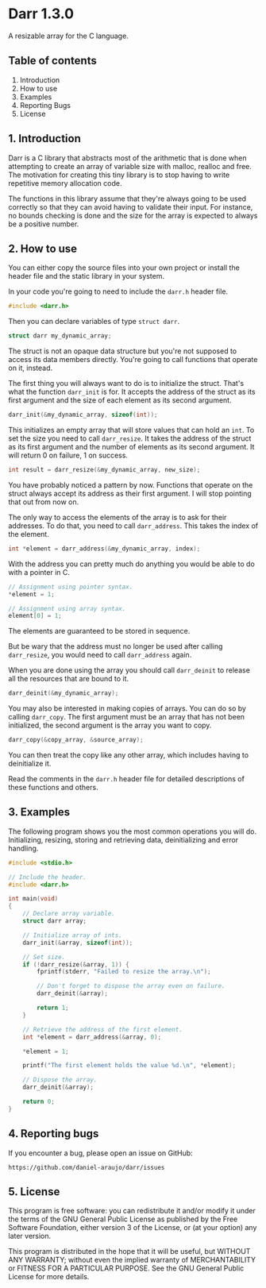 # Darr 1.3.0

A resizable array for the C language.


## Table of contents

1. Introduction
2. How to use
3. Examples
4. Reporting Bugs
5. License


## 1. Introduction

Darr is a C library that abstracts most of the arithmetic that is done when
attempting to create an array of variable size with malloc, realloc and free.
The motivation for creating this tiny library is to stop having to write
repetitive memory allocation code.

The functions in this library assume that they're always going to be used
correctly so that they can avoid having to validate their input. For instance,
no bounds checking is done and the size for the array is expected to always be
a positive number.


## 2. How to use

You can either copy the source files into your own project or install the
header file and the static library in your system.

In your code you're going to need to include the `darr.h` header file.

```C
#include <darr.h>
```

Then you can declare variables of type `struct darr`.

```C
struct darr my_dynamic_array;
```

The struct is not an opaque data structure but you're not supposed to access
its data members directly. You're going to call functions that operate on it,
instead.

The first thing you will always want to do is to initialize the struct. That's
what the function `darr_init` is for. It accepts the address of the struct as
its first argument and the size of each element as its second argument.

```C
darr_init(&my_dynamic_array, sizeof(int));
```

This initializes an empty array that will store values that can hold an
`int`. To set the size you need to call `darr_resize`. It takes the address of
the struct as its first argument and the number of elements as its second
argument. It will return 0 on failure, 1 on success.

```C
int result = darr_resize(&my_dynamic_array, new_size);
```

You have probably noticed a pattern by now. Functions that operate on the
struct always accept its address as their first argument. I will stop pointing
that out from now on.

The only way to access the elements of the array is to ask for their addresses.
To do that, you need to call `darr_address`. This takes the index of the
element.

```C
int *element = darr_address(&my_dynamic_array, index);
```

With the address you can pretty much do anything you would be able to do with a
pointer in C.

```C
// Assignment using pointer syntax.
*element = 1;

// Assignment using array syntax.
element[0] = 1;
```

The elements are guaranteed to be stored in sequence.

But be wary that the address must no longer be used after calling
`darr_resize`, you would need to call `darr_address` again.

When you are done using the array you should call `darr_deinit` to release all
the resources that are bound to it.

```C
darr_deinit(&my_dynamic_array);
```

You may also be interested in making copies of arrays. You can do so by calling
`darr_copy`. The first argument must be an array that has not been initialized,
the second argument is the array you want to copy.

```C
darr_copy(&copy_array, &source_array);
```

You can then treat the copy like any other array, which includes having
to deinitialize it.

Read the comments in the `darr.h` header file for detailed descriptions of
these functions and others.


## 3. Examples

The following program shows you the most common operations you will do.
Initializing, resizing, storing and retrieving data, deinitializing and error
handling.

```C
#include <stdio.h>

// Include the header.
#include <darr.h>

int main(void)
{
	// Declare array variable.
	struct darr array;

	// Initialize array of ints.
	darr_init(&array, sizeof(int));

	// Set size.
	if (!darr_resize(&array, 1)) {
		fprintf(stderr, "Failed to resize the array.\n");

		// Don't forget to dispose the array even on failure.
		darr_deinit(&array);

		return 1;
	}

	// Retrieve the address of the first element.
	int *element = darr_address(&array, 0);

	*element = 1;

	printf("The first element holds the value %d.\n", *element);

	// Dispose the array.
	darr_deinit(&array);

	return 0;
}
```


## 4. Reporting bugs

If you encounter a bug, please open an issue on GitHub:

	https://github.com/daniel-araujo/darr/issues


## 5. License

This program is free software: you can redistribute it and/or modify it under
the terms of the GNU General Public License as published by the Free Software
Foundation, either version 3 of the License, or (at your option) any later
version.

This program is distributed in the hope that it will be useful, but WITHOUT
ANY WARRANTY; without even the implied warranty of MERCHANTABILITY or FITNESS
FOR A PARTICULAR PURPOSE. See the GNU General Public License for more details.
